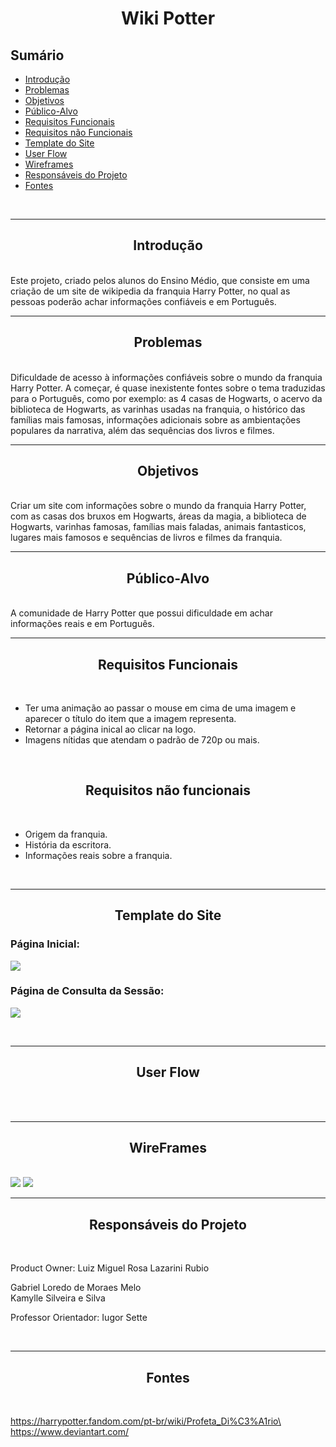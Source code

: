 <h1 align="center">Wiki Potter</h1>


## Sumário
* <a href="#introdução">Introdução</a>
* <a href="#problemas">Problemas</a>
* <a href="#objetivos">Objetivos</a>
* <a href="#público-alvo">Público-Alvo</a>
* <a href="#requisitos-funcionais">Requisitos Funcionais</a>
* <a href="#requisitos-não-funcionais">Requisitos não Funcionais</a>
* <a href="#template-do-site">Template do Site</a>
* <a href="#user-flow">User Flow</a>
* <a href="#wireframes">Wireframes</a>
* <a href="#responsáveis-do-projeto">Responsáveis do Projeto</a>
* <a href="#fontes">Fontes</a>

<br>

---
<h2 align="center" id="introdução">Introdução</h2>
<br>
Este projeto, criado pelos alunos do Ensino Médio, que consiste em uma criação de um site de wikipedia da franquia Harry Potter, no qual as pessoas poderão achar informações confiáveis e em Português.

<br>

---
<h2 align="center" id="problemas">Problemas</h2>
<br>
Dificuldade de acesso à informações confiáveis sobre o mundo da franquia Harry Potter. A começar, é quase inexistente fontes sobre o tema traduzidas para o Português, como por exemplo: as 4 casas de Hogwarts, o acervo da biblioteca de Hogwarts, as varinhas usadas na franquia, o histórico das famílias mais famosas, informações adicionais sobre as ambientações populares da narrativa, além das sequências dos livros e filmes.

<br>

---
<h2 align="center" id="objetivos">Objetivos</h2>
<br>
Criar um site com informações sobre o mundo da franquia Harry Potter, com as casas dos bruxos em Hogwarts, áreas da magia, a biblioteca de Hogwarts, varinhas famosas, famílias mais faladas, animais fantasticos, lugares mais famosos e sequências de livros e filmes da franquia.

<br>

---
<h2 align="center" id="público-alvo">Público-Alvo</h2>
<br>
A comunidade de Harry Potter que possui dificuldade em achar informações reais e em Português.

<br>

---
<h2 align="center" id="requisitos-funcionais">Requisitos Funcionais</h2>
<br>

* Ter uma animação ao passar o mouse em cima de uma imagem e aparecer o título do item que a imagem representa.
* Retornar a página inical ao clicar na logo.
* Imagens nítidas que atendam o padrão de 720p ou mais.

<br>

<h2 align="center" id="requisitos-não-funcionais">Requisitos não funcionais</h2>
<br>

* Origem da franquia.
* História da escritora.
* Informações reais sobre a franquia.

<br>

---
<h2 align="center" id="template-do-site">Template do Site</h2>

### Página Inicial:
<img src="template/home.png"></img>

### Página de Consulta da Sessão:
<img src="template/wiki-base.png"></img>

<br>

---
<h2 align="center" id="user-flow">User Flow</h2>
<br>

<br>

---
<h2 align="center" id="wireframes">WireFrames</h2>
<br>

<img src="template/wireframe1.png">

<img src="template/wireframe2.png">

<br>

---
<h2 align="center" id="responsáveis-do-projeto">Responsáveis do Projeto</h2>
<br>

Product Owner: Luiz Miguel Rosa Lazarini Rubio

Gabriel Loredo de Moraes Melo\
Kamylle Silveira e Silva

Professor Orientador: Iugor Sette

<br>

---
<h2 align="center" id="fontes">Fontes</h2>
<br>

https://harrypotter.fandom.com/pt-br/wiki/Profeta_Di%C3%A1rio\
https://www.deviantart.com/